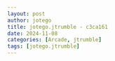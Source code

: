 ```yaml
---
layout: post
author: jotego
title: jotego.jtrumble - c3ca161
date: 2024-11-08
categories: [Arcade, jtrumble]
tags: [jotego.jtrumble]
---
```


